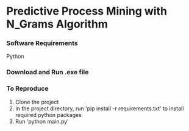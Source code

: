 # Predictive Process Mining with N_Grams Algorithm

### Software Requirements
Python

### Download and Run .exe file

### To Reproduce
1. Clone the project
2. In the project directory, run 'pip install -r requirements.txt' to install required python packages
3. Run 'python main.py'
